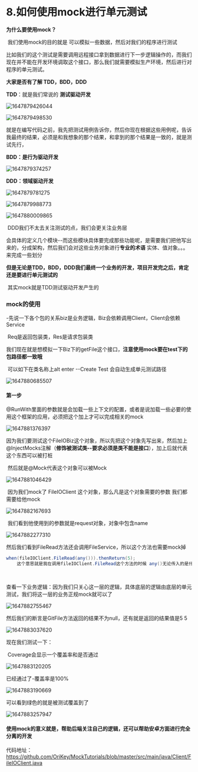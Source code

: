 # 8.如何使用mock进行单元测试



**为什么要使用mock？**

​		我们使用mock的目的就是 可以模拟一些数据，然后对我们的程序进行测试

​	比如我们的这个测试是需要调用远程接口拿到数据进行下一步逻辑操作的，而我们现在并不能在开发环境调取这个接口，那么我们就需要模拟生产环境，然后进行对程序的单元测试。



**大家是否有了解 TDD，BDD，DDD**

**TDD**：就是我们常说的 **测试驱动开发**

![1647879426044](../../../.vuepress/public/images/1647879426044.png)

![1647879498530](../../../.vuepress/public/images/1647879498530.png)

​	就是在编写代码之前，我先把测试用例告诉你，然后你现在根据这些用例呢，告诉我最终的结果，必须是和我想象的那个结果，和拿到的那个结果是一致的，就是测试先行，







**BDD：是行为驱动开发**

![1647879374257](../../../.vuepress/public/images/1647879374257.png)



**DDD：领域驱动开发**



![1647879781275](../../../.vuepress/public/images/1647879781275.png)

![1647879988773](../../../.vuepress/public/images/1647879988773.png)



![1647880009865](../../../.vuepress/public/images/1647880009865.png)

​		DDD我们不太去关注测试的点，我们会更关注业务层

​			会具体的定义几个模块--而这些模块具体要完成那些功能呢，是需要我们把他写出来的，分成架构，然后我们会对这些业务对象进行**专业的术语** 实体、值对象。。。来完成一些划分





**但是无论是TDD，BDD，DDD我们最终一个业务的开发，项目开发完之后，肯定还是要进行单元测试的**

​		其实mock就是TDD测试驱动开发产生的







### mock的使用

 -先说一下各个包的关系biz是业务逻辑，Biz会依赖调用Client，Client会依赖Service

​	Req是返回包装类，Res是请求包装类



我们现在就是想模拟一下Biz下的getFile这个接口，**注意使用mock要在test下的包路径都一致哦**

​		可以如下在类名称上alt enter --Create Test 会自动生成单元测试路径

![1647880685507](../../../.vuepress/public/images/1647880685507.png)





#### 第一步

@RunWith里面的参数就是会加载一些上下文的配置，或者是说加载一些必要的使用这个框架的应用，必须把这个加上才可以完成相关的mock

![1647881376397](../../../.vuepress/public/images/1647881376397.png)





​	因为我们要测试这个FileIOBiz这个对象，所以先把这个对象先写出来，然后加上@InjectMocks注解（**修饰被测试类--要求必须是类不能是接口**），加上后就代表这个东西可以被打桩



​		然后就是@Mock代表这个对象可以被Mock

![1647881046429](../../../.vuepress/public/images/1647881046429.png)



​	因为我们mock了 FileIOClient 这个对象，那么凡是这个对象需要的参数 我们都需要给他mock

![1647882167693](../../../.vuepress/public/images/1647882167693.png)





​		我们看到他使用到的参数就是request对象，对象中包含name

![1647882277310](../../../.vuepress/public/images/1647882277310.png)



然后我们看到FileRead方法还会调用FileService，所以这个方法也需要mock掉

```java
when(fileIOClient.FileRead(any())).thenReturn(5);
	这个意思就是我在调用fileIOClient.FileRead这个方法的时候 any()无论传入的是什么参数，thenReturn(5)返回的结果都是5
	
    
```



查看一下业务逻辑：因为我们只关心这一层的逻辑，具体底层的逻辑由底层的单元测试，我们将这一层的业务正规mock就可以了

![1647882755467](../../../.vuepress/public/images/1647882755467.png)





然后我们的断言是GitFile方法返回的结果不为null，还有就是返回的结果值是5 5 

![1647883037620](../../../.vuepress/public/images/1647883037620.png)



现在我们测试一下：

​	Coverage会显示一个覆盖率和是否通过

![1647883120205](../../../.vuepress/public/images/1647883120205.png)

已经通过了-覆盖率是100%

![1647883190669](../../../.vuepress/public/images/1647883190669.png)





可以看到绿色的就是被测试覆盖到了

![1647883257947](../../../.vuepress/public/images/1647883257947.png)





#### 使用mock的意义就是，帮助后端关注自己的逻辑，还可以帮助安卓方面进行完全分离的开发



代码地址：https://github.com/OriKey/MockTutorials/blob/master/src/main/java/Client/FileIOClient.java












































